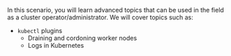 In this scenario, you will learn advanced topics that can be used in the field as a cluster operator/administrator. We will cover topics such as:

  - `kubectl` plugins
	- Draining and cordoning worker nodes
	- Logs in Kubernetes
